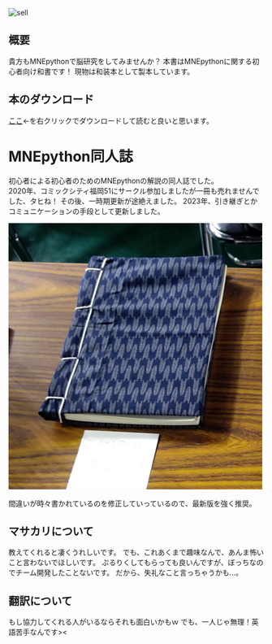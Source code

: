 ![sell](sell_num.svg)

## 概要
貴方もMNEpythonで脳研究をしてみませんか？
本書はMNEpythonに関する初心者向け和書です！
現物は和装本として製本しています。

## 本のダウンロード
[ここ](https://github.com/uesseu/MNE-Doujinshi/raw/master/out.pdf)←を右クリックでダウンロードして読むと良いと思います。

# MNEpython同人誌
初心者による初心者のためのMNEpythonの解説の同人誌でした。  
2020年、コミックシティ福岡51にサークル参加しましたが一冊も売れませんでした、タヒね！
その後、一時期更新が途絶えました。
2023年、引き継ぎとかコミュニケーションの手段として更新しました。

![お前は次に「こんな表紙や設営じゃ売れるわけねえだろwwwwwwと言う」](img/waso.png)

間違いが時々書かれているのを修正していっているので、最新版を強く推奨。

## マサカリについて
教えてくれると凄くうれしいです。
でも、これあくまで趣味なんで、あんま怖いこと言わないでほしいです。
ぷるりくしてもらっても良いんですが、ぼっちなのでチーム開発したことないです。
だから、失礼なこと言っちゃうかも…。

## 翻訳について
もし協力してくれる人がいるならそれも面白いかもｗ
でも、一人じゃ無理！英語苦手なんです><

